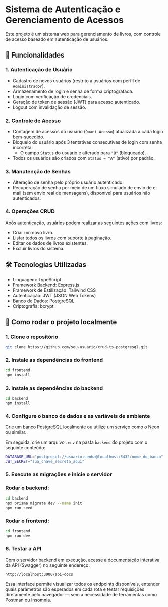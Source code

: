# Sistema de Autenticação e Gerenciamento de Acessos

Este projeto é um sistema web para gerenciamento de livros, com controle de acesso baseado em autenticação de usuários.

## 🔐 Funcionalidades

### 1. Autenticação de Usuário
- Cadastro de novos usuários (restrito a usuários com perfil de `Administrador`).
- Armazenamento de login e senha de forma criptografada.
- Login com verificação de credenciais.
- Geração de token de sessão (JWT) para acesso autenticado.
- Logout com invalidação de sessão.

### 2. Controle de Acesso
- Contagem de acessos do usuário (`Quant_Acesso`) atualizada a cada login bem-sucedido.
- Bloqueio do usuário após 3 tentativas consecutivas de login com senha incorreta:
  - O campo `Status` do usuário é alterado para `"B"` (bloqueado).
- Todos os usuários são criados com `Status = "A"` (ativo) por padrão.

### 3. Manutenção de Senhas
- Alteração de senha pelo próprio usuário autenticado.
- Recuperação de senha por meio de um fluxo simulado de envio de e-mail (sem envio real de mensagens), disponível para usuários não autenticados.

### 4. Operações CRUD 
Após autenticação, usuários podem realizar as seguintes ações com livros:
- Criar um novo livro.
- Listar todos os livros com suporte à paginação.
- Editar os dados de livros existentes.
- Excluir livros do sistema.

## 🛠️ Tecnologias Utilizadas
- Linguagem: TypeScript
- Framework Backend:  Express.js
- Framework de Estilização: Tailwind CSS
- Autenticação: JWT (JSON Web Tokens)
- Banco de Dados: PostgreSQL
- Criptografia: bcrypt

## 🚀 Como rodar o projeto localmente

### 1. Clone o repositório

```bash
git clone https://github.com/seu-usuario/crud-ts-postgresql.git
```
### 2. Instale as dependências do frontend
```bash
cd frontend
npm install
```

### 3. Instale as dependências do backend
```bash
cd backend
npm install
```
### 4. Configure o banco de dados e as variáveis de ambiente

Crie um banco PostgreSQL localmente ou utilize um serviço como o Neon ou similar.

Em seguida, crie um arquivo `.env` na pasta `backend` do projeto com o seguinte conteúdo:

```bash
DATABASE_URL="postgresql://usuario:senha@localhost:5432/nome_do_banco"
JWT_SECRET="sua_chave_secreta_aqui"
```

### 5. Execute as migrações e inicie o servidor

### Rodar o backend:
```bash
cd backend
npx prisma migrate dev --name init
npm run seed
```
### Rodar o frontend:
```bash
cd frontend
npm run dev
```

### 6. Testar a API
Com o servidor backend em execução, acesse a documentação interativa da API (Swagger) no seguinte endereço:
```bash
http://localhost:3000/api-docs
```
Essa interface permite visualizar todos os endpoints disponíveis, entender quais parâmetros são esperados em cada rota e testar requisições diretamente pelo navegador — sem a necessidade de ferramentas como Postman ou Insomnia.
